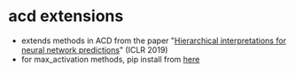 # acd extensions

- extends methods in ACD from the paper "[Hierarchical interpretations for neural network predictions](https://openreview.net/pdf?id=SkEqro0ctQ)" (ICLR 2019)
- for max_activation methods, pip install from [here](https://github.com/csinva/max-activation-interpretation-pytorch)